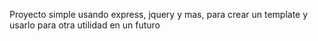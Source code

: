 Proyecto simple usando express, jquery y mas, para crear un template y usarlo para otra utilidad en un futuro 